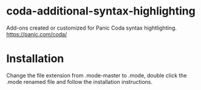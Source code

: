 # coda-additional-syntax-highlighting
Add-ons created or customized for Panic Coda syntax hightlighting. https://panic.com/coda/

# Installation
Change the file extension from .mode-master to .mode, double click the .mode renamed file and follow the installation instructions. 
